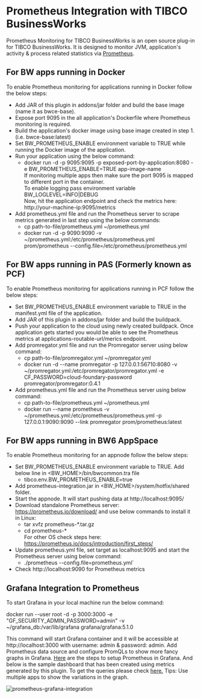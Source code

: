 # Prometheus Integration with TIBCO BusinessWorks

Prometheus Monitoring for TIBCO BusinessWorks is an open source plug-in for TIBCO BusinessWorks. It is designed to monitor JVM, application's activity & process related statistics via [Prometheus](https://prometheus.io).

## For BW apps running in Docker

To enable Prometheus monitoring for applications running in Docker follow the below steps:
* Add JAR of this plugin in addons/jar folder and build the base image (name it as bwce-base).
* Expose port 9095 in the all application's Dockerfile where Prometheus monitoring is required.
* Build the application's docker image using base image created in step 1. (i.e. bwce-base:latest)
* Set BW_PROMETHEUS_ENABLE environment variable to TRUE while running the Docker image of the application.
* Run your application using the below command: <br/>
  * docker run -d -p 9095:9095 -p exposed-port-by-application:8080 -e BW_PROMETHEUS_ENABLE=TRUE app-image-name <br/>
If monitoring multiple apps then make sure the port 9095 is mapped to different port in the container. <br />
To enable logging pass environment variable BW_LOGLEVEL=INFO|DEBUG <br/>
Now, hit the application endpoint and check the metrics here: http://your-machine-ip:9095/metrics
* Add prometheus.yml file and run the Prometheus server to scrape metrics generated in last step using the below commands: <br/>
  * cp path-to-file/prometheus.yml ~/prometheus.yml <br/> 
  * docker run -d -p 9090:9090 -v ~/prometheus.yml:/etc/prometheus/prometheus.yml prom/prometheus --config.file=/etc/prometheus/prometheus.yml

## For BW apps running in PAS (Formerly known as PCF)

To enable Prometheus monitoring for applications running in PCF follow the below steps:
* Set BW_PROMETHEUS_ENABLE environment variable to TRUE in the manifest.yml file of the application.
* Add JAR of this plugin in addons/jar folder and build the buildpack.
* Push your application to the cloud using newly created buildpack. Once application gets started you would be able to see the Prometheus metrics at applications-routable-url/merics endpoint.
* Add promregator.yml file and run the Promregator server using below command: <br/> 
  * cp path-to-file/promregator.yml ~/promregator.yml <br/> 
  * docker run -d --name promregator -p 127.0.0.1:56710:8080 -v ~/promregator.yml:/etc/promregator/promregator.yml -e CF_PASSWORD=cloud-foundary-password promregator/promregator:0.4.1
* Add prometheus.yml file and run the Prometheus server using below command: <br/>
  * cp path-to-file/prometheus.yml ~/prometheus.yml <br/> 
  * docker run --name prometheus -v ~/prometheus.yml:/etc/prometheus/prometheus.yml -p 127.0.0.1:9090:9090 --link promregator prom/prometheus:latest

## For BW apps running in BW6 AppSpace

To enable Prometheus monitoring for an appnode follow the below steps:
* Set BW_PROMETHEUS_ENABLE environment variable to TRUE. Add below line in <BW_HOME>/bin/bwcommon.tra file <br/>
  * tibco.env.BW_PROMETHEUS_ENABLE=true
* Add prometheus-integration.jar in <BW_HOME>/system/hotfix/shared folder.
* Start the appnode. It will start pushing data at http://localhost:9095/
* Download standalone Prometheus server: https://prometheus.io/download/ and use below commands to install it in Linux: <br />
  * tar xvfz prometheus-*.tar.gz <br />
  * cd prometheus-* <br />
For other OS check steps here: https://prometheus.io/docs/introduction/first_steps/ <br />
* Update prometheus.yml file, set target as localhost:9095 and start the Prometheus server using below command: <br />
  * ./prometheus --config.file=prometheus.yml`
* Check http://localhost:9090 for Prometheus metrics


## Grafana Integration to Prometheus

To start Grafana in your local machine run the below command:

docker run --user root -d -p 3000:3000 -e "GF_SECURITY_ADMIN_PASSWORD=admin" -v ~/grafana_db:/var/lib/grafana grafana/grafana:5.1.0

This command will start Grafana container and it will be accessible at http://localhost:3000 with username: admin & password: admin. Add Prometheus data source and configure PromQLs to show more fancy graphs in Grafana. [Here](https://prometheus.io/docs/visualization/grafana/ "Prometheus in Grafana") are the steps to setup Prometheus in Grafana. And below is the sample dashboard that has been created using metrics generated by this plugin. To get the queries please check [here.](https://github.com/TIBCOSoftware/bw-tooling/blob/master/prometheus-integration/sample/Sample_PromQL_for_Grafana "Sample Grafana PromQL") Tips: Use multiple apps to show the variations in the graph.

![prometheus-grafana-integration](https://user-images.githubusercontent.com/44194609/49129290-25ce8180-f2f5-11e8-80f0-ea54f121cadd.png)
